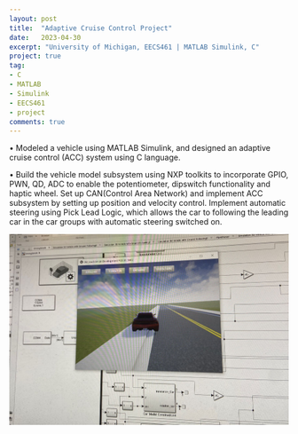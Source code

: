```yaml
---
layout: post
title:  "Adaptive Cruise Control Project"
date:   2023-04-30
excerpt: "University of Michigan, EECS461 | MATLAB Simulink, C"
project: true
tag:
- C
- MATLAB
- Simulink
- EECS461
- project
comments: true
---
```


•	Modeled a vehicle using MATLAB Simulink, and designed an adaptive cruise control (ACC) system using C language. 

•	Build the vehicle model subsystem using NXP toolkits to incorporate GPIO, PWN, QD, ADC to enable the potentiometer, dipswitch functionality and haptic wheel. Set up CAN(Control Area Network) and implement ACC subsystem by setting up position and velocity control. Implement automatic steering using Pick Lead Logic, which allows the car to following the leading car in the car groups with automatic steering switched on.

![acc image](../assets/img/acc_1.jpeg)
